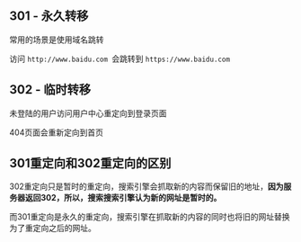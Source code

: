 ## 301 - 永久转移

常用的场景是使用域名跳转

访问 `http://www.baidu.com `会跳转到 `https://www.baidu.com`



## 302 - 临时转移

未登陆的用户访问用户中心重定向到登录页面

404页面会重新定向到首页



## 301重定向和302重定向的区别

302重定向只是暂时的重定向，搜索引擎会抓取新的内容而保留旧的地址，**因为服务器返回302，所以，搜索搜索引擎认为新的网址是暂时的。**

而301重定向是永久的重定向，搜索引擎在抓取新的内容的同时也将旧的网址替换为了重定向之后的网址。